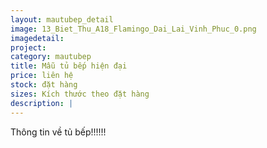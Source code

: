 ```yaml
---
layout: mautubep_detail
image: 13_Biet_Thu_A18_Flamingo_Dai_Lai_Vinh_Phuc_0.png
imagedetail:
project:
category: mautubep
title: Mẫu tủ bếp hiện đại
price: liên hệ
stock: đặt hàng
sizes: Kích thước theo đặt hàng
description: |
---
```

Thông tin về tủ bếp!!!!!!